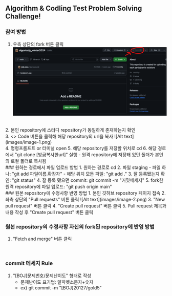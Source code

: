 ## Algorithm & Codling Test Problem Solving Challenge!

### 참여 방법
1. 우측 상단의 fork 버튼 클릭
![AltText](images/image.png)
<br>
2. 본인 repository에 스터디 repository가 동일하게 존재하는지 확인
<br>
3. <> Code 버튼을 클릭해 해당 repository의 url을 복사
![Alt text](images/image-1.png)
<br>
4. 명령프롬프트 or 터미널 open
5. 해당 repository를 저장할 위치로 cd
6. 해당 경로에서 "git clone [방금복사한url]" 실행
   - 원격 repository에 저장돼 있던 폴더가 본인의 로컬 폴더로 복사됨
<br>
### 원하는 경로에서 파일 업로드 방법
   1. 원하는 경로로 cd 
   2. 파일 staging
      -  파일 하나: "git add 파일이름.확장자"
      -  해당 위치 모든 파일: "git add ."
   3. 잘 등록됐는지 확인: "git status"
   4. 잘 등록 됐으면 commit: git commit -m "커밋메세지"
   5. fork한 원격 repository에 파일 업로드: "git push origin main"
<br>
### 원본 repository에 수정사항 반영 방법
1. 본인 깃허브 repository 페이지 접속
2. 좌측 상단의 "Pull requests" 버튼 클릭
![Alt text](images/image-2.png)
3. "New pull request" 버튼 클릭
4. "Create pull request" 버튼 클릭
5. Pull request 제목과 내용 작성 후 "Create pull request" 버튼 클릭


### 원본 repository의 수정사항 자신의 fork된 repository에 반영 방법
1. "Fetch and merge" 버튼 클릭

<br>

### commit 메세지 Rule
1. "[BOJ]문제번호/문제난이도" 형태로 작성
   - 문제난이도 표기법: 알파벳소문자+숫자
   - ex) git commit -m "[BOJ]20127/gold5"
  